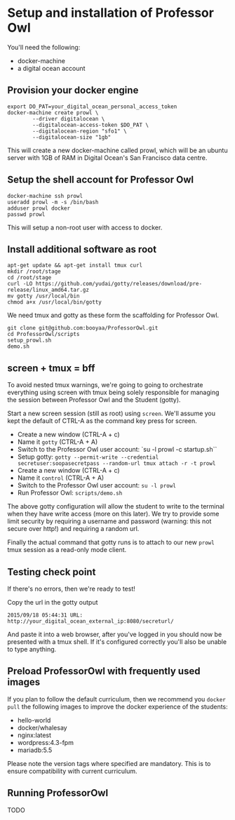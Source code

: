 # Setup and installation of Professor Owl

You'll need the following:
- docker-machine
- a digital ocean account

## Provision your docker engine

    export DO_PAT=your_digital_ocean_personal_access_token
    docker-machine create prowl \
            --driver digitalocean \
            --digitalocean-access-token $DO_PAT \
            --digitalocean-region "sfo1" \
            --digitalocean-size "1gb"

This will create a new docker-machine called prowl, which will be an ubuntu 
server with 1GB of RAM in Digital Ocean's San Francisco data centre.

## Setup the shell account for Professor Owl

    docker-machine ssh prowl
    useradd prowl -m -s /bin/bash
    adduser prowl docker
    passwd prowl

This will setup a non-root user with access to docker.

## Install additional software as root

    apt-get update && apt-get install tmux curl
    mkdir /root/stage
    cd /root/stage
    curl -LO https://github.com/yudai/gotty/releases/download/pre-release/linux_amd64.tar.gz
    mv gotty /usr/local/bin
    chmod a+x /usr/local/bin/gotty

We need tmux and gotty as these form the scaffolding for Professor Owl.

    git clone git@github.com:booyaa/ProfessorOwl.git
    cd ProfessorOwl/scripts
    setup_prowl.sh
    demo.sh

## screen + tmux = bff

To avoid nested tmux warnings, we're going to going to orchestrate everything
using screen with tmux being solely responsible for managing the session
between Professor Owl and the Student (gotty).

Start a new screen session (still as root) using `screen`. We'll assume you
kept the default of CTRL-A as the command key press for screen.

- Create a new window (CTRL-A + c)
- Name it `gotty` (CTRL-A + A)
- Switch to the Professor Owl user account: `su -l prowl -c startup.sh``
- Setup gotty: `gotty --permit-write --credential secretuser:soopasecretpass --random-url tmux attach -r -t prowl`
- Create a new window (CTRL-A + c)
- Name it `control` (CTRL-A + A)
- Switch to the Professor Owl user account: `su -l prowl`
- Run Professor Owl: `scripts/demo.sh`

The above gotty configuration will allow the student to write to the terminal
when they have write access (more on this later). We try to provide some limit
security by requiring a username and password (warning: this not secure 
over http!) and requiring a random url.

Finally the actual command that gotty runs is to attach to our new `prowl`
tmux session as a read-only mode client.

## Testing check point

If there's no errors, then we're ready to test!

Copy the url in the gotty output

    2015/09/18 05:44:31 URL: http://your_digital_ocean_external_ip:8080/secreturl/

And paste it into a web browser, after you've logged in you should now be 
presented with a tmux shell. If it's configured correctly you'll also be 
unable to type anything.

## Preload ProfessorOwl with frequently used images

If you plan to follow the default curriculum, then we recommend you 
`docker pull` the following images to improve the docker experience of the 
students:

- hello-world
- docker/whalesay
- nginx:latest
- wordpress:4.3-fpm
- mariadb:5.5

Please note the version tags where specified are mandatory. This is to ensure
compatibility with current curriculum.

## Running ProfessorOwl

TODO

